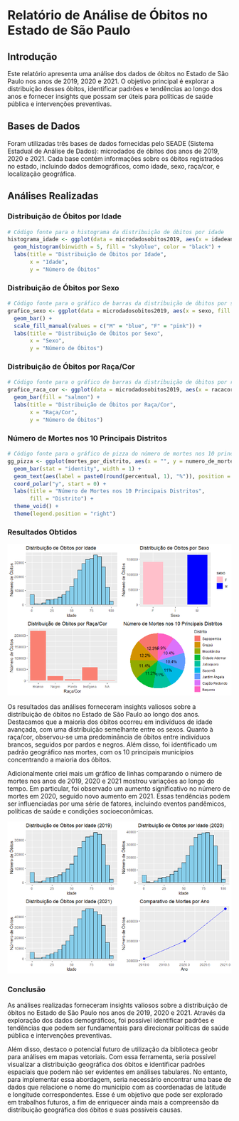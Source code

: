 # Relatório de Análise de Óbitos no Estado de São Paulo

## Introdução

Este relatório apresenta uma análise dos dados de óbitos no Estado de São Paulo nos anos de 2019, 2020 e 2021. O objetivo principal é explorar a distribuição desses óbitos, identificar padrões e tendências ao longo dos anos e fornecer insights que possam ser úteis para políticas de saúde pública e intervenções preventivas.

## Bases de Dados

Foram utilizadas três bases de dados fornecidas pelo SEADE (Sistema Estadual de Análise de Dados): microdados de óbitos dos anos de 2019, 2020 e 2021. Cada base contém informações sobre os óbitos registrados no estado, incluindo dados demográficos, como idade, sexo, raça/cor, e localização geográfica.

## Análises Realizadas

### Distribuição de Óbitos por Idade

```R
# Código fonte para o histograma da distribuição de óbitos por idade
histograma_idade <- ggplot(data = microdadosobitos2019, aes(x = idadeanos)) +
  geom_histogram(binwidth = 5, fill = "skyblue", color = "black") +
  labs(title = "Distribuição de Óbitos por Idade",
       x = "Idade",
       y = "Número de Óbitos"
```

### Distribuição de Óbitos por Sexo
```R
# Código fonte para o gráfico de barras da distribuição de óbitos por sexo
grafico_sexo <- ggplot(data = microdadosobitos2019, aes(x = sexo, fill = sexo)) +
  geom_bar() +
  scale_fill_manual(values = c("M" = "blue", "F" = "pink")) +
  labs(title = "Distribuição de Óbitos por Sexo",
       x = "Sexo",
       y = "Número de Óbitos")
```

### Distribuição de Óbitos por Raça/Cor
```R
# Código fonte para o gráfico de barras da distribuição de óbitos por raça/cor
grafico_raca_cor <- ggplot(data = microdadosobitos2019, aes(x = racacor)) +
  geom_bar(fill = "salmon") +
  labs(title = "Distribuição de Óbitos por Raça/Cor",
       x = "Raça/Cor",
       y = "Número de Óbitos")
```

### Número de Mortes nos 10 Principais Distritos
```R
# Código fonte para o gráfico de pizza do número de mortes nos 10 principais municípios
gg_pizza <- ggplot(mortes_por_distrito, aes(x = "", y = numero_de_mortes, fill = nome_distrito)) +
  geom_bar(stat = "identity", width = 1) +
  geom_text(aes(label = paste0(round(percentual, 1), "%")), position = position_stack(vjust = 0.5)) +
  coord_polar("y", start = 0) +
  labs(title = "Número de Mortes nos 10 Principais Distritos",
       fill = "Distrito") +
  theme_void() +
  theme(legend.position = "right")
```
### Resultados Obtidos
![Painel reunindo os resultados obtidos](dash.png)

Os resultados das análises forneceram insights valiosos sobre a distribuição de óbitos no Estado de São Paulo ao longo dos anos. Destacamos que a maioria dos óbitos ocorreu em indivíduos de idade avançada, com uma distribuição semelhante entre os sexos. Quanto à raça/cor, observou-se uma predominância de óbitos entre indivíduos brancos, seguidos por pardos e negros. Além disso, foi identificado um padrão geográfico nas mortes, com os 10 principais municípios concentrando a maioria dos óbitos.

Adicionalmente criei mais um gráfico de linhas comparando o número de mortes nos anos de 2019, 2020 e 2021 mostrou variações ao longo do tempo. Em particular, foi observado um aumento significativo no número de mortes em 2020, seguido novo aumento  em 2021. Essas tendências podem ser influenciadas por uma série de fatores, incluindo eventos pandêmicos, políticas de saúde e condições socioeconômicas.

![número de mortes nos anos de 2019, 2020 e 2021](mortes_ano.png)


### Conclusão
As análises realizadas forneceram insights valiosos sobre a distribuição de óbitos no Estado de São Paulo nos anos de 2019, 2020 e 2021. Através da exploração dos dados demográficos, foi possível identificar padrões e tendências que podem ser fundamentais para direcionar políticas de saúde pública e intervenções preventivas.

Além disso, destaco o potencial futuro de utilização da biblioteca geobr para análises em mapas vetoriais. Com essa ferramenta, seria possível visualizar a distribuição geográfica dos óbitos e identificar padrões espaciais que podem não ser evidentes em análises tabulares. No entanto, para implementar essa abordagem, seria necessário encontrar uma base de dados que relacione o nome do município com as coordenadas de latitude e longitude correspondentes. Esse é um objetivo que pode ser explorado em trabalhos futuros, a fim de enriquecer ainda mais a compreensão da distribuição geográfica dos óbitos e suas possíveis causas.
